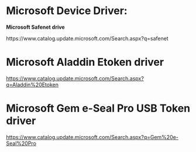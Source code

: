 # Microsoft Device Driver: 

<p style="margin-left:0px;text-align:justify;font-weight:bold;">Microsoft Safenet drive</p>
https://www.catalog.update.microsoft.com/Search.aspx?q=safenet

# Microsoft Aladdin Etoken driver 
https://www.catalog.update.microsoft.com/Search.aspx?q=Aladdin%20Etoken

# Microsoft Gem e-Seal Pro USB Token driver 
https://www.catalog.update.microsoft.com/Search.aspx?q=Gem%20e-Seal%20Pro

